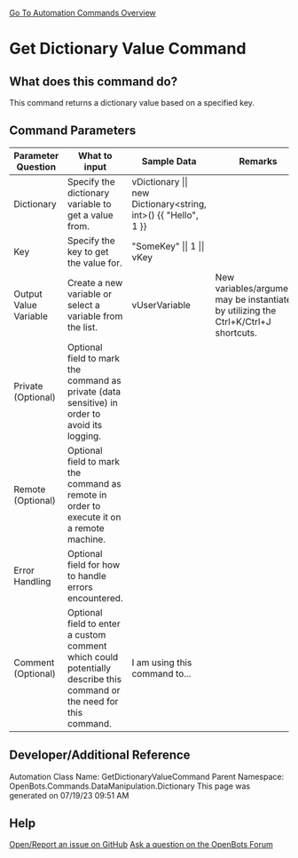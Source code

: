 <!--TITLE: Get Dictionary Value Command -->
<!-- SUBTITLE: a command in the Data Manipulation Commands\Dictionary group. -->
[Go To Automation Commands Overview](/automation-commands)


# Get Dictionary Value Command


## What does this command do?
This command returns a dictionary value based on a specified key.


## Command Parameters
| Parameter Question   	| What to input  	|  Sample Data 	| Remarks  	|
| ---                    | ---               | ---           | ---       |
|Dictionary|Specify the dictionary variable to get a value from.|vDictionary \|\| new Dictionary<string, int>() {{ "Hello", 1 }}||
|Key|Specify the key to get the value for.|"SomeKey" \|\| 1 \|\| vKey||
|Output Value Variable|Create a new variable or select a variable from the list.|vUserVariable|New variables/arguments may be instantiated by utilizing the Ctrl+K/Ctrl+J shortcuts.|
|Private (Optional)|Optional field to mark the command as private (data sensitive) in order to avoid its logging.|||
|Remote (Optional)|Optional field to mark the command as remote in order to execute it on a remote machine.|||
|Error Handling|Optional field for how to handle errors encountered.|||
|Comment (Optional)|Optional field to enter a custom comment which could potentially describe this command or the need for this command.|I am using this command to...||


## Developer/Additional Reference
Automation Class Name: GetDictionaryValueCommand
Parent Namespace: OpenBots.Commands.DataManipulation.Dictionary
This page was generated on 07/19/23 09:51 AM


## Help
[Open/Report an issue on GitHub](https://github.com/OpenBotsAI/OpenBots.Studio/issues/new)
[Ask a question on the OpenBots Forum](https://openbots.ai/forums/)
